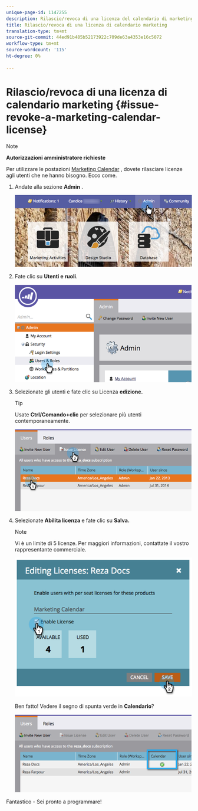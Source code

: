 ```yaml
---
unique-page-id: 1147255
description: Rilascio/revoca di una licenza del calendario di marketing - Documenti Marketo - Documentazione del prodotto
title: Rilascio/revoca di una licenza di calendario marketing
translation-type: tm+mt
source-git-commit: 44ed91b485b52173922c709de63a4353e16c5072
workflow-type: tm+mt
source-wordcount: '115'
ht-degree: 0%

---
```



# Rilascio/revoca di una licenza di calendario marketing {#issue-revoke-a-marketing-calendar-license}

>[!NOTE]
>
>**Autorizzazioni amministratore richieste**

Per utilizzare le postazioni [Marketing Calendar](http://docs.marketo.com/display/docs/marketing+calendar) , dovete rilasciare licenze agli utenti che ne hanno bisogno. Ecco come.

1. Andate alla sezione **Admin** .

   ![](assets/adminhand.png)

1. Fate clic su **Utenti e ruoli**.

   ![](assets/2.png)

1. Selezionate gli utenti e fate clic su Licenza **edizione.**

   >[!TIP]
   >
   >Usate **Ctrl/Comando+clic** per selezionare più utenti contemporaneamente.

   ![](assets/3.png)

1. Selezionate **Abilita licenza** e fate clic su **Salva.**

   >[!NOTE]
   >
   >Vi è un limite di 5 licenze. Per maggiori informazioni, contattate il vostro rappresentante commerciale.

   ![](assets/4.png)

   Ben fatto! Vedere il segno di spunta verde in **Calendario**?

   ![](assets/5.png)

Fantastico - Sei pronto a programmare!
